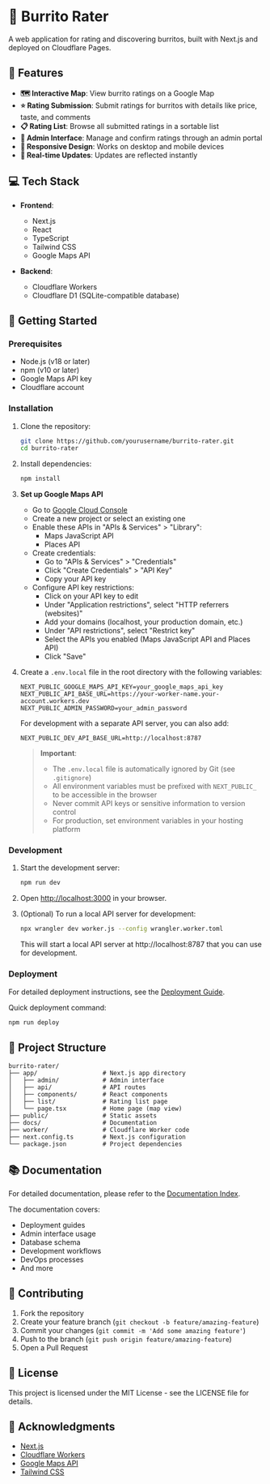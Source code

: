 # 🌯 Burrito Rater

A web application for rating and discovering burritos, built with Next.js and deployed on Cloudflare Pages.

## 🚀 Features

- **🗺️ Interactive Map**: View burrito ratings on a Google Map
- **⭐ Rating Submission**: Submit ratings for burritos with details like price, taste, and comments
- **📋 Rating List**: Browse all submitted ratings in a sortable list
- **🔐 Admin Interface**: Manage and confirm ratings through an admin portal
- **📱 Responsive Design**: Works on desktop and mobile devices
- **🔄 Real-time Updates**: Updates are reflected instantly

## 💻 Tech Stack

- **Frontend**:
  - Next.js
  - React
  - TypeScript
  - Tailwind CSS
  - Google Maps API

- **Backend**:
  - Cloudflare Workers
  - Cloudflare D1 (SQLite-compatible database)

## 🏁 Getting Started

### Prerequisites

- Node.js (v18 or later)
- npm (v10 or later)
- Google Maps API key
- Cloudflare account

### Installation

1. Clone the repository:
   ```bash
   git clone https://github.com/yourusername/burrito-rater.git
   cd burrito-rater
   ```

2. Install dependencies:
   ```bash
   npm install
   ```

3. **Set up Google Maps API**
   - Go to [Google Cloud Console](https://console.cloud.google.com/)
   - Create a new project or select an existing one
   - Enable these APIs in "APIs & Services" > "Library":
     - Maps JavaScript API
     - Places API
   - Create credentials:
     - Go to "APIs & Services" > "Credentials"
     - Click "Create Credentials" > "API Key"
     - Copy your API key
   - Configure API key restrictions:
     - Click on your API key to edit
     - Under "Application restrictions", select "HTTP referrers (websites)"
     - Add your domains (localhost, your production domain, etc.)
     - Under "API restrictions", select "Restrict key"
     - Select the APIs you enabled (Maps JavaScript API and Places API)
     - Click "Save"

4. Create a `.env.local` file in the root directory with the following variables:
   ```
   NEXT_PUBLIC_GOOGLE_MAPS_API_KEY=your_google_maps_api_key
   NEXT_PUBLIC_API_BASE_URL=https://your-worker-name.your-account.workers.dev
   NEXT_PUBLIC_ADMIN_PASSWORD=your_admin_password
   ```

   For development with a separate API server, you can also add:
   ```
   NEXT_PUBLIC_DEV_API_BASE_URL=http://localhost:8787
   ```

   > **Important**: 
   > - The `.env.local` file is automatically ignored by Git (see `.gitignore`)
   > - All environment variables must be prefixed with `NEXT_PUBLIC_` to be accessible in the browser
   > - Never commit API keys or sensitive information to version control
   > - For production, set environment variables in your hosting platform

### Development

1. Start the development server:
   ```bash
   npm run dev
   ```

2. Open [http://localhost:3000](http://localhost:3000) in your browser.

3. (Optional) To run a local API server for development:
   ```bash
   npx wrangler dev worker.js --config wrangler.worker.toml
   ```
   This will start a local API server at http://localhost:8787 that you can use for development.

### Deployment

For detailed deployment instructions, see the [Deployment Guide](./docs/DEPLOYMENT.md).

Quick deployment command:
```bash
npm run deploy
```

## 📁 Project Structure

```
burrito-rater/
├── app/                  # Next.js app directory
│   ├── admin/            # Admin interface
│   ├── api/              # API routes
│   ├── components/       # React components
│   ├── list/             # Rating list page
│   └── page.tsx          # Home page (map view)
├── public/               # Static assets
├── docs/                 # Documentation
├── worker/               # Cloudflare Worker code
├── next.config.ts        # Next.js configuration
└── package.json          # Project dependencies
```

## 📚 Documentation

For detailed documentation, please refer to the [Documentation Index](./docs/README.md).

The documentation covers:
- Deployment guides
- Admin interface usage
- Database schema
- Development workflows
- DevOps processes
- And more

## 🤝 Contributing

1. Fork the repository
2. Create your feature branch (`git checkout -b feature/amazing-feature`)
3. Commit your changes (`git commit -m 'Add some amazing feature'`)
4. Push to the branch (`git push origin feature/amazing-feature`)
5. Open a Pull Request

## 📄 License

This project is licensed under the MIT License - see the LICENSE file for details.

## 🙏 Acknowledgments

- [Next.js](https://nextjs.org/)
- [Cloudflare Workers](https://workers.cloudflare.com/)
- [Google Maps API](https://developers.google.com/maps)
- [Tailwind CSS](https://tailwindcss.com/)
